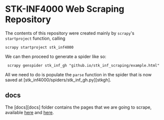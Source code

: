 # STK-INF4000 Web Scraping Repository

The contents of this repository were created mainly by `scrapy`'s
`startproject` function, calling

    scrapy startproject stk_inf4000

We can then proceed to generate a spider like so:

     scrapy genspider stk_inf_gh "github.io/stk_inf_scraping/example.html"

All we need to do is populate the `parse` function in the spider that
is now saved at [stk_inf4000/spiders/stk_inf_gh.py][stkgh].

## docs

The [docs][docs] folder contains the pages that we are going to
scrape, available [here][p1] and [here][p2].

[sthgh]: stk_inf4000/spiders/stk_inf_gh.py
[p1]: https://dhesse.github.io/stk_inf_scraping/example.htm
[p2]: https://dhesse.github.io/stk_inf_scraping/example2.htm
